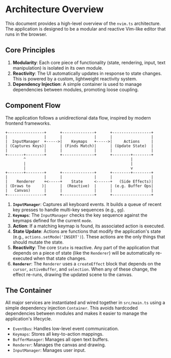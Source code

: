 # Architecture Overview

This document provides a high-level overview of the `nvim.ts` architecture. The application is designed to be a modular and reactive Vim-like editor that runs in the browser.

## Core Principles

1.  **Modularity**: Each core piece of functionality (state, rendering, input, text manipulation) is isolated in its own module.
2.  **Reactivity**: The UI automatically updates in response to state changes. This is powered by a custom, lightweight reactivity system.
3.  **Dependency Injection**: A simple container is used to manage dependencies between modules, promoting loose coupling.

## Component Flow

The application follows a unidirectional data flow, inspired by modern frontend frameworks.

```
+----------------+      +--------------+      +-----------------+
|                |      |              |      |                 |
|  InputManager  +----->|    Keymaps   +----->|     Actions     |
| (Captures Keys)|      | (Finds Match)|      | (Update State)  |
|                |      |              |      |                 |
+-------+--------+      +--------------+      +--------+--------+
        ^                                              |
        |                                              |
        |                                              v
+-------+--------+      +--------------+      +--------+--------+
|                |      |              |      |                 |
|    Renderer    +<-----+    State     <------+   (Side Effects)|
| (Draws to     )|      |  (Reactive)  |      | (e.g. Buffer Ops|
|   Canvas)      |      |              |      |                 |
+----------------+      +--------------+      +-----------------+
```

1.  **`InputManager`**: Captures all keyboard events. It builds a queue of recent key presses to handle multi-key sequences (e.g., `gg`).
2.  **`Keymaps`**: The `InputManager` checks the key sequence against the keymaps defined for the current `mode`.
3.  **Action**: If a matching keymap is found, its associated action is executed.
4.  **State Update**: Actions are functions that modify the application's state (e.g., `actions.setMode('INSERT')`). These actions are the only things that should mutate the state.
5.  **Reactivity**: The core `State` is reactive. Any part of the application that depends on a piece of state (like the `Renderer`) will be automatically re-executed when that state changes.
6.  **`Renderer`**: The `Renderer` uses a `createEffect` block that depends on the `cursor`, `activeBuffer`, and `selection`. When any of these change, the effect re-runs, drawing the updated scene to the canvas.

## The Container

All major services are instantiated and wired together in `src/main.ts` using a simple dependency injection `Container`. This avoids hardcoded dependencies between modules and makes it easier to manage the application's lifecycle.

-   `EventBus`: Handles low-level event communication.
-   `Keymaps`: Stores all key-to-action mappings.
-   `BufferManager`: Manages all open text buffers.
-   `Renderer`: Manages the canvas and drawing.
-   `InputManager`: Manages user input.
